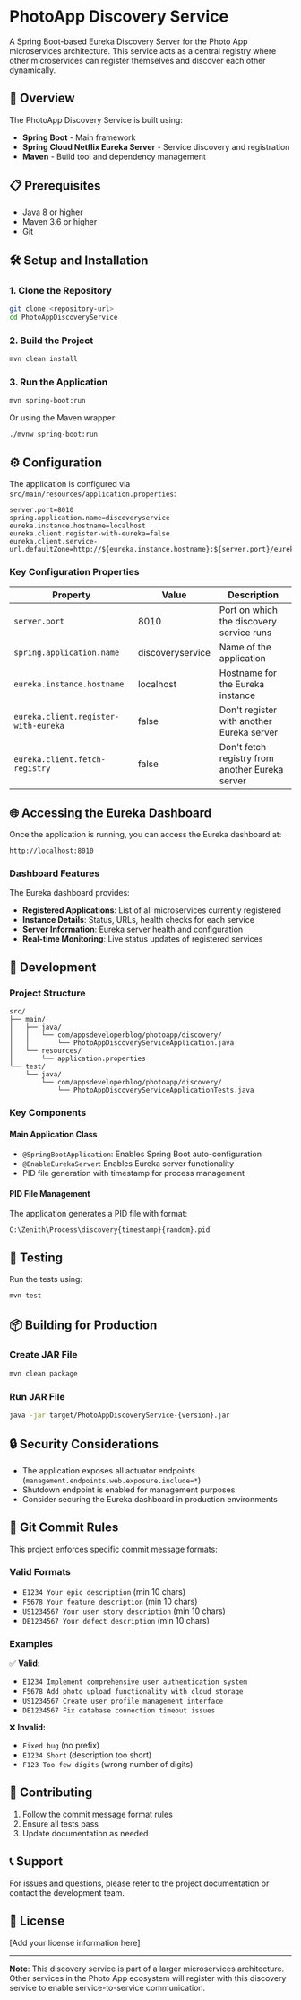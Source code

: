 # PhotoApp Discovery Service

A Spring Boot-based Eureka Discovery Server for the Photo App microservices architecture. This service acts as a central registry where other microservices can register themselves and discover each other dynamically.

## 🚀 Overview

The PhotoApp Discovery Service is built using:
- **Spring Boot** - Main framework
- **Spring Cloud Netflix Eureka Server** - Service discovery and registration
- **Maven** - Build tool and dependency management

## 📋 Prerequisites

- Java 8 or higher
- Maven 3.6 or higher
- Git

## 🛠️ Setup and Installation

### 1. Clone the Repository
```bash
git clone <repository-url>
cd PhotoAppDiscoveryService
```

### 2. Build the Project
```bash
mvn clean install
```

### 3. Run the Application
```bash
mvn spring-boot:run
```

Or using the Maven wrapper:
```bash
./mvnw spring-boot:run
```

## ⚙️ Configuration

The application is configured via `src/main/resources/application.properties`:

```properties
server.port=8010
spring.application.name=discoveryservice
eureka.instance.hostname=localhost
eureka.client.register-with-eureka=false
eureka.client.service-url.defaultZone=http://${eureka.instance.hostname}:${server.port}/eureka
```

### Key Configuration Properties

| Property | Value | Description |
|----------|-------|-------------|
| `server.port` | 8010 | Port on which the discovery service runs |
| `spring.application.name` | discoveryservice | Name of the application |
| `eureka.instance.hostname` | localhost | Hostname for the Eureka instance |
| `eureka.client.register-with-eureka` | false | Don't register with another Eureka server |
| `eureka.client.fetch-registry` | false | Don't fetch registry from another Eureka server |

## 🌐 Accessing the Eureka Dashboard

Once the application is running, you can access the Eureka dashboard at:

```
http://localhost:8010
```

### Dashboard Features

The Eureka dashboard provides:
- **Registered Applications**: List of all microservices currently registered
- **Instance Details**: Status, URLs, health checks for each service
- **Server Information**: Eureka server health and configuration
- **Real-time Monitoring**: Live status updates of registered services

## 🔧 Development

### Project Structure
```
src/
├── main/
│   ├── java/
│   │   └── com/appsdeveloperblog/photoapp/discovery/
│   │       └── PhotoAppDiscoveryServiceApplication.java
│   └── resources/
│       └── application.properties
└── test/
    └── java/
        └── com/appsdeveloperblog/photoapp/discovery/
            └── PhotoAppDiscoveryServiceApplicationTests.java
```

### Key Components

#### Main Application Class
- `@SpringBootApplication`: Enables Spring Boot auto-configuration
- `@EnableEurekaServer`: Enables Eureka server functionality
- PID file generation with timestamp for process management

#### PID File Management
The application generates a PID file with format:
```
C:\Zenith\Process\discovery{timestamp}{random}.pid
```

## 🧪 Testing

Run the tests using:
```bash
mvn test
```

## 📦 Building for Production

### Create JAR File
```bash
mvn clean package
```

### Run JAR File
```bash
java -jar target/PhotoAppDiscoveryService-{version}.jar
```

## 🔒 Security Considerations

- The application exposes all actuator endpoints (`management.endpoints.web.exposure.include=*`)
- Shutdown endpoint is enabled for management purposes
- Consider securing the Eureka dashboard in production environments

## 📝 Git Commit Rules

This project enforces specific commit message formats:

### Valid Formats
- `E1234 Your epic description` (min 10 chars)
- `F5678 Your feature description` (min 10 chars)
- `US1234567 Your user story description` (min 10 chars)
- `DE1234567 Your defect description` (min 10 chars)

### Examples
✅ **Valid:**
- `E1234 Implement comprehensive user authentication system`
- `F5678 Add photo upload functionality with cloud storage`
- `US1234567 Create user profile management interface`
- `DE1234567 Fix database connection timeout issues`

❌ **Invalid:**
- `Fixed bug` (no prefix)
- `E1234 Short` (description too short)
- `F123 Too few digits` (wrong number of digits)

## 🤝 Contributing

1. Follow the commit message format rules
2. Ensure all tests pass
3. Update documentation as needed

## 📞 Support

For issues and questions, please refer to the project documentation or contact the development team.

## 📄 License

[Add your license information here]

---

**Note**: This discovery service is part of a larger microservices architecture. Other services in the Photo App ecosystem will register with this discovery service to enable service-to-service communication. 